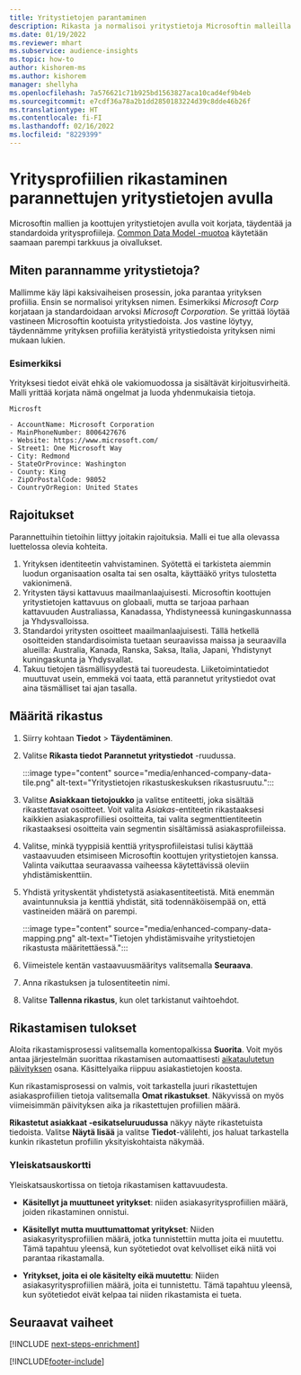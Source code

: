 ```yaml
---
title: Yritystietojen parantaminen
description: Rikasta ja normalisoi yritystietoja Microsoftin malleilla.
ms.date: 01/19/2022
ms.reviewer: mhart
ms.subservice: audience-insights
ms.topic: how-to
author: kishorem-ms
ms.author: kishorem
manager: shellyha
ms.openlocfilehash: 7a576621c71b925bd1563827aca10cad4ef9b4eb
ms.sourcegitcommit: e7cdf36a78a2b1dd2850183224d39c8dde46b26f
ms.translationtype: HT
ms.contentlocale: fi-FI
ms.lasthandoff: 02/16/2022
ms.locfileid: "8229399"
---
```

# <a name="enrichment-of-company-profiles-with-enhanced-company-data"></a>Yritysprofiilien rikastaminen parannettujen yritystietojen avulla

Microsoftin mallien ja koottujen yritystietojen avulla voit korjata, täydentää ja standardoida yritysprofiileja. [Common Data Model -muotoa](/common-data-model/schema/core/applicationcommon/account) käytetään saamaan parempi tarkkuus ja oivallukset.

## <a name="how-we-enhance-company-data"></a>Miten parannamme yritystietoja?

Mallimme käy läpi kaksivaiheisen prosessin, joka parantaa yrityksen profiilia. Ensin se normalisoi yrityksen nimen. Esimerkiksi *Microsoft Corp* korjataan ja standardoidaan arvoksi *Microsoft Corporation*. Se yrittää löytää vastineen Microsoftin kootuista yritystiedoista. Jos vastine löytyy, täydennämme yrityksen profiilia kerätyistä yritystiedoista yrityksen nimi mukaan lukien.


### <a name="example"></a>Esimerkiksi

Yrityksesi tiedot eivät ehkä ole vakiomuodossa ja sisältävät kirjoitusvirheitä. Malli yrittää korjata nämä ongelmat ja luoda yhdenmukaisia tietoja.

```Input
Microsft
```

```Output
- AccountName: Microsoft Corporation
- MainPhoneNumber: 8006427676
- Website: https://www.microsoft.com/
- Street1: One Microsoft Way
- City: Redmond
- StateOrProvince: Washington
- County: King
- ZipOrPostalCode: 98052
- CountryOrRegion: United States
```

## <a name="limitations"></a>Rajoitukset

Parannettuihin tietoihin liittyy joitakin rajoituksia. Malli ei tue alla olevassa luettelossa olevia kohteita.

1.  Yrityksen identiteetin vahvistaminen. Syötettä ei tarkisteta aiemmin luodun organisaation osalta tai sen osalta, käyttääkö yritys tulostetta vakionimenä.
2.  Yritysten täysi kattavuus maailmanlaajuisesti. Microsoftin koottujen yritystietojen kattavuus on globaali, mutta se tarjoaa parhaan kattavuuden Australiassa, Kanadassa, Yhdistyneessä kuningaskunnassa ja Yhdysvalloissa.
3.  Standardoi yritysten osoitteet maailmanlaajuisesti. Tällä hetkellä osoitteiden standardisoimista tuetaan seuraavissa maissa ja seuraavilla alueilla: Australia, Kanada, Ranska, Saksa, Italia, Japani, Yhdistynyt kuningaskunta ja Yhdysvallat.
4.  Takuu tietojen täsmällisyydestä tai tuoreudesta. Liiketoimintatiedot muuttuvat usein, emmekä voi taata, että parannetut yritystiedot ovat aina täsmälliset tai ajan tasalla.

## <a name="configure-the-enrichment"></a>Määritä rikastus

1. Siirry kohtaan **Tiedot** > **Täydentäminen**.

1. Valitse **Rikasta tiedot** **Parannetut yritystiedot** -ruudussa.

   :::image type="content" source="media/enhanced-company-data-tile.png" alt-text="Yritystietojen rikastuskeskuksen rikastusruutu.":::

1. Valitse **Asiakkaan tietojoukko** ja valitse entiteetti, joka sisältää rikastettavat osoitteet. Voit valita *Asiakas*-entiteetin rikastaaksesi kaikkien asiakasprofiiliesi osoitteita, tai valita segmenttientiteetin rikastaaksesi osoitteita vain segmentin sisältämissä asiakasprofiileissa.

1. Valitse, minkä tyyppisiä kenttiä yritysprofiileistasi tulisi käyttää vastaavuuden etsimiseen Microsoftin koottujen yritystietojen kanssa. Valinta vaikuttaa seuraavassa vaiheessa käytettävissä oleviin yhdistämiskenttiin.

1.  Yhdistä yrityskentät yhdistetystä asiakasentiteetistä. Mitä enemmän avaintunnuksia ja kenttiä yhdistät, sitä todennäköisempää on, että vastineiden määrä on parempi.

    :::image type="content" source="media/enhanced-company-data-mapping.png" alt-text="Tietojen yhdistämisvaihe yritystietojen rikastusta määritettäessä.":::

1. Viimeistele kentän vastaavuusmääritys valitsemalla **Seuraava**.

1. Anna rikastuksen ja tulosentiteetin nimi.

1. Valitse **Tallenna rikastus**, kun olet tarkistanut vaihtoehdot.

## <a name="enrichment-results"></a>Rikastamisen tulokset

Aloita rikastamisprosessi valitsemalla komentopalkissa **Suorita**. Voit myös antaa järjestelmän suorittaa rikastamisen automaattisesti [aikataulutetun päivityksen](system.md#schedule-tab) osana. Käsittelyaika riippuu asiakastietojen koosta.

Kun rikastamisprosessi on valmis, voit tarkastella juuri rikastettujen asiakasprofiilien tietoja valitsemalla **Omat rikastukset**. Näkyvissä on myös viimeisimmän päivityksen aika ja rikastettujen profiilien määrä.

**Rikastetut asiakkaat -esikatseluruudussa** näkyy näyte rikastetuista tiedoista. Valitse **Näytä lisää** ja valitse **Tiedot**-välilehti, jos haluat tarkastella kunkin rikastetun profiilin yksityiskohtaista näkymää.

### <a name="overview-card"></a>Yleiskatsauskortti

Yleiskatsauskortissa on tietoja rikastamisen kattavuudesta. 

* **Käsitellyt ja muuttuneet yritykset**: niiden asiakasyritysprofiilien määrä, joiden rikastaminen onnistui.

* **Käsitellyt mutta muuttumattomat yritykset**: Niiden asiakasyritysprofiilien määrä, jotka tunnistettiin mutta joita ei muutettu. Tämä tapahtuu yleensä, kun syötetiedot ovat kelvolliset eikä niitä voi parantaa rikastamalla.

* **Yritykset, joita ei ole käsitelty eikä muutettu**: Niiden asiakasyritysprofiilien määrä, joita ei tunnistettu. Tämä tapahtuu yleensä, kun syötetiedot eivät kelpaa tai niiden rikastamista ei tueta.

## <a name="next-steps"></a>Seuraavat vaiheet

[!INCLUDE [next-steps-enrichment](../includes/next-steps-enrichment.md)]

[!INCLUDE[footer-include](../includes/footer-banner.md)]
